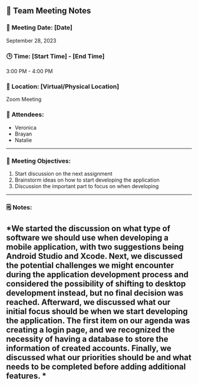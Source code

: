 ## 📝 **Team Meeting Notes**

### 📅 **Meeting Date**: [Date]
September 28, 2023

### 🕒 **Time**: [Start Time] - [End Time]
3:00 PM - 4:00 PM

### 📍 **Location**: [Virtual/Physical Location]
Zoom Meeting 


### 📣 **Attendees**:
- Veronica 
- Brayan 
- Natalie
  
---

### 🎯 **Meeting Objectives**:
1. Start discussion on the next assignment
2. Brainstorm ideas on how to start developing the application 
3. Discussion the important part to focus on when developing 

---

### 🗒️ **Notes**:

*We started the discussion on what type of software we should use when developing a mobile application, with two suggestions being Android Studio and Xcode. Next, we discussed the potential challenges we might encounter during the application development process and considered the possibility of shifting to desktop development instead, but no final decision was reached. Afterward, we discussed what our initial focus should be when we start developing the application. The first item on our agenda was creating a login page, and we recognized the necessity of having a database to store the information of created accounts. Finally, we discussed what our priorities should be and what needs to be completed before adding additional features.  *
---
